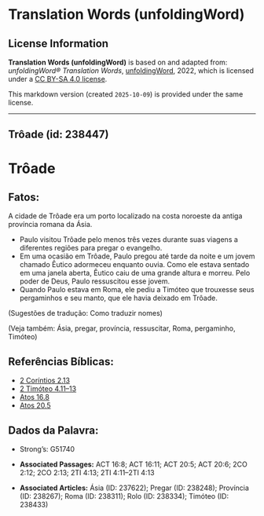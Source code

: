 # Translation Words (unfoldingWord)

## License Information

**Translation Words (unfoldingWord)** is based on and adapted from: _unfoldingWord® Translation Words_, [unfoldingWord](https://unfoldingword.org/utw), 2022, which is licensed under a [CC BY-SA 4.0 license](https://creativecommons.org/licenses/by-sa/4.0/legalcode.en).

This markdown version (created `2025-10-09`) is provided under the same license.



--------------------------------

## Trôade (id: 238447)

Trôade
======

Fatos:
------

A cidade de Trôade era um porto localizado na costa noroeste da antiga província romana da Ásia.

* Paulo visitou Trôade pelo menos três vezes durante suas viagens a diferentes regiões para pregar o evangelho.
* Em uma ocasião em Trôade, Paulo pregou até tarde da noite e um jovem chamado Êutico adormeceu enquanto ouvia. Como ele estava sentado em uma janela aberta, Êutico caiu de uma grande altura e morreu. Pelo poder de Deus, Paulo ressuscitou esse jovem.
* Quando Paulo estava em Roma, ele pediu a Timóteo que trouxesse seus pergaminhos e seu manto, que ele havia deixado em Trôade.

(Sugestões de tradução: Como traduzir nomes)

(Veja também: Ásia, pregar, província, ressuscitar, Roma, pergaminho, Timóteo)

Referências Bíblicas:
---------------------

* [2 Coríntios 2\.13](https://ref.ly/2Cor2:13)
* [2 Timóteo 4\.11–13](https://ref.ly/2Tim4:11-2Tim4:13)
* [Atos 16\.8](https://ref.ly/Acts16:8)
* [Atos 20\.5](https://ref.ly/Acts20:5)

Dados da Palavra:
-----------------

* Strong’s: G51740

* **Associated Passages:** ACT 16:8; ACT 16:11; ACT 20:5; ACT 20:6; 2CO 2:12; 2CO 2:13; 2TI 4:13; 2TI 4:11–2TI 4:13
* **Associated Articles:** Ásia (ID: 237622); Pregar (ID: 238248); Província (ID: 238267); Roma (ID: 238311); Rolo (ID: 238334); Timóteo (ID: 238433)

